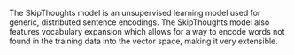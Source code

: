 The SkipThoughts model is an unsupervised learning model used for generic, distributed sentence encodings. The SkipThoughts model also features vocabulary expansion which allows for a way to encode words not found in the training data into the vector space, making it very extensible.

